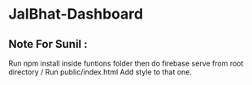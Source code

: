 # JalBhat-Dashboard

## Note For Sunil :
  Run npm install inside funtions folder
  then do firebase serve from root directory / Run public/index.html 
  Add style to that one.
